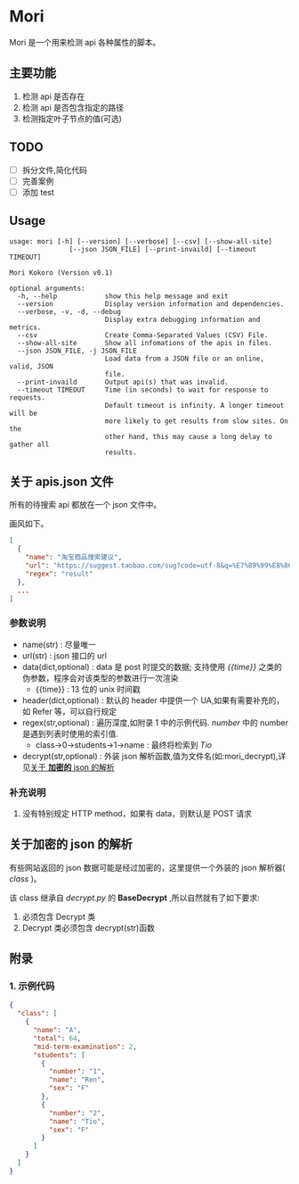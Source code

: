 # Mori

Mori 是一个用来检测 api 各种属性的脚本。

## 主要功能

1. 检测 api 是否存在
2. 检测 api 是否包含指定的路径
3. 检测指定叶子节点的值(可选)

## TODO

- [ ] 拆分文件,简化代码
- [ ] 完善案例
- [ ] 添加 test

## Usage

```shell
usage: mori [-h] [--version] [--verbose] [--csv] [--show-all-site]
               [--json JSON_FILE] [--print-invaild] [--timeout TIMEOUT]

Mori Kokoro (Version v0.1)

optional arguments:
  -h, --help            show this help message and exit
  --version             Display version information and dependencies.
  --verbose, -v, -d, --debug
                        Display extra debugging information and metrics.
  --csv                 Create Comma-Separated Values (CSV) File.
  --show-all-site       Show all infomations of the apis in files.
  --json JSON_FILE, -j JSON_FILE
                        Load data from a JSON file or an online, valid, JSON
                        file.
  --print-invaild       Output api(s) that was invalid.
  --timeout TIMEOUT     Time (in seconds) to wait for response to requests.
                        Default timeout is infinity. A longer timeout will be
                        more likely to get results from slow sites. On the
                        other hand, this may cause a long delay to gather all
                        results.
```

## 关于 apis.json 文件

所有的待搜索 api 都放在一个 json 文件中。

画风如下。

```json
[
  {
    "name": "淘宝商品搜索建议",
    "url": "https://suggest.taobao.com/sug?code=utf-8&q=%E7%89%99%E8%86%8F",
    "regex": "result"
  },
  ...
]
```

### 参数说明

- name(str) : 尽量唯一
- url(str) : json 接口的 url
- data(dict,optional) : data 是 post 时提交的数据; 支持使用 _{{time}}_ 之类的伪参数，程序会对该类型的参数进行一次渲染
  - {{time}} : 13 位的 unix 时间戳
- header(dict,optional) : 默认的 header 中提供一个 UA,如果有需要补充的，如 Refer 等，可以自行规定
- regex(str,optional) : 遍历深度,如附录 1 中的示例代码. $number$ 中的 number 是遇到列表时使用的索引值.
  - class->$0$->students->$1$->name : 最终将检索到 _Tio_
- decrypt(str,optional) : 外装 json 解析函数,值为文件名(如:mori_decrypt),详见[关于 **加密的** json 的解析](<#关于加密的\ json\ 的解析>)

### 补充说明

1. 没有特别规定 HTTP method，如果有 data，则默认是 POST 请求

## 关于加密的 json 的解析

有些网站返回的 json 数据可能是经过加密的，这里提供一个外装的 json 解析器( _class_ )。

该 class 继承自 _decrypt.py_ 的 **BaseDecrypt** ,所以自然就有了如下要求:

1. 必须包含 Decrypt 类
2. Decrypt 类必须包含 decrypt(str)函数

## 附录

### 1. 示例代码

```json
{
  "class": [
    {
      "name": "A",
      "total": 64,
      "mid-term-examination": 2,
      "students": [
        {
          "number": "1",
          "name": "Ren",
          "sex": "F"
        },
        {
          "number": "2",
          "name": "Tio",
          "sex": "F"
        }
      ]
    }
  ]
}
```
